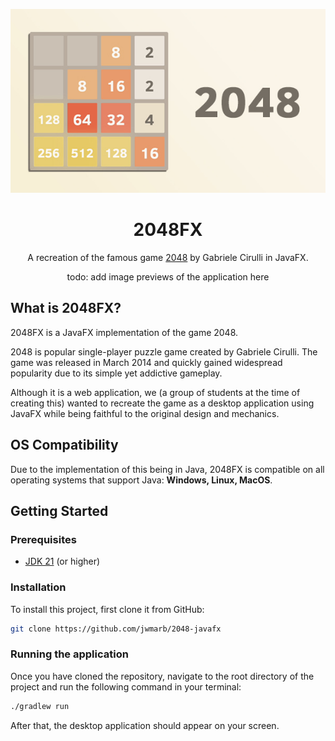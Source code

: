 <p align="center">
  <img src="/assets/2048.jpg">
</p>

<h1 align="center">
  2048FX
</h1>
<p align="center">
  A recreation of the famous game <a href="https://play2048.co/">2048</a> by Gabriele Cirulli in JavaFX.
</p>

<div align="center">
todo: add image previews of the application here
</div>

## What is 2048FX?

2048FX is a JavaFX implementation of the game 2048.

2048 is popular single-player puzzle game created by Gabriele Cirulli. The game was released in March 2014 and quickly gained widespread popularity due to its simple yet addictive gameplay.

Although it is a web application, we (a group of students at the time of creating this) wanted to recreate the game as a desktop application using JavaFX while being faithful to the original design and mechanics.

## OS Compatibility

Due to the implementation of this being in Java, 2048FX is compatible on all operating systems that support Java: **Windows, Linux, MacOS**.

## Getting Started

### Prerequisites

- [JDK 21](https://www.oracle.com/java/technologies/javase-jdk21-downloads.html) (or higher)

### Installation

To install this project, first clone it from GitHub:

```sh
git clone https://github.com/jwmarb/2048-javafx
```

### Running the application

Once you have cloned the repository, navigate to the root directory of the project and run the following command in your terminal:

```sh
./gradlew run
```

After that, the desktop application should appear on your screen.
